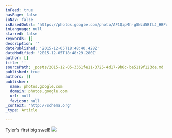 ```yaml
---
inFeed: true
hasPage: false
inNav: false
isBasedOnUrl: 'https://photos.google.com/photo/AF1QipMh-gSNzd5BfLJ_HBPqQDilxSZrlc8H21AVCFlu'
inLanguage: null
starred: false
keywords: []
description: ''
datePublished: '2015-12-05T18:48:40.428Z'
dateModified: '2015-12-05T18:48:29.280Z'
author: []
title: ''
sourcePath: _posts/2015-12-05-3361fe11-3725-4d17-9b6c-be5119f123de.md
published: true
authors: []
publisher:
  name: photos.google.com
  domain: photos.google.com
  url: null
  favicon: null
_context: 'http://schema.org'
_type: Article

---
```

Tyler's first big swell!
![](https://s3-us-west-2.amazonaws.com/the-grid-img/p/25f95bedeb6b255f15c792a7a9491d8a42745276.jpg)